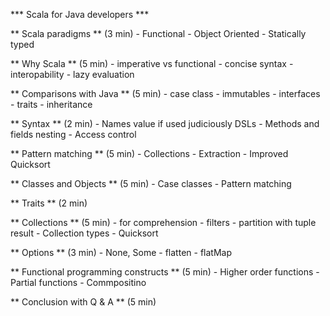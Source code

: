 *** Scala for Java developers ***

** Scala paradigms ** (3 min)
    - Functional
    - Object Oriented
    - Statically typed

** Why Scala ** (5 min)
    - imperative vs functional
    - concise syntax
    - interopability
    - lazy evaluation

** Comparisons with Java ** (5 min)
    - case class - immutables
    - interfaces - traits
    - inheritance

** Syntax ** (2 min)
    - Names 
        value if used judiciously DSLs
    - Methods and fields
        nesting
    - Access control

** Pattern matching ** (5 min)
    - Collections
    - Extraction
    - Improved Quicksort

** Classes and Objects ** (5 min)
    - Case classes
    - Pattern matching

** Traits ** (2 min)

** Collections ** (5 min)
    - for comprehension
    - filters
    - partition with tuple result
    - Collection types
    - Quicksort

** Options ** (3 min)
    - None, Some
    - flatten
    - flatMap

** Functional programming constructs ** (5 min)
    - Higher order functions
    - Partial functions
    - Commpositino

** Conclusion with Q & A ** (5 min)

